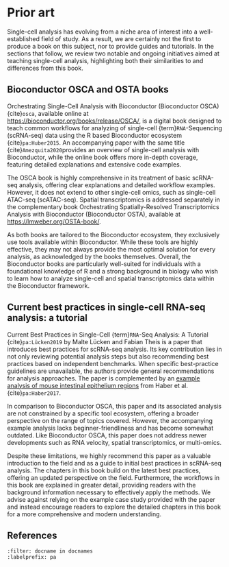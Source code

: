 # Prior art

Single-cell analysis has evolving from a niche area of interest into a well-established field of study.
As a result, we are certainly not the first to produce a book on this subject, nor to provide guides and tutorials.
In the sections that follow, we review two notable and ongoing initiatives aimed at teaching single-cell analysis, highlighting both their similarities to and differences from this book.

## Bioconductor OSCA and OSTA books

Orchestrating Single-Cell Analysis with Bioconductor (Bioconductor OSCA) {cite}`osca`, available online at https://bioconductor.org/books/release/OSCA/, is a digital book designed to teach common workflows for analyzing of single-cell {term}`RNA`-Sequencing (scRNA-seq) data using the R based Bioconductor ecosystem {cite}`pa:Huber2015`. An accompanying paper with the same title {cite}`Amezquita2020`provides an overview of single-cell analysis with Bioconductor, while the online book offers more in-depth coverage, featuring detailed explanations and extensive code examples.

The OSCA book is highly comprehensive in its treatment of basic scRNA-seq analysis, offering clear explanations and detailed workflow examples. However, it does not extend to other single-cell omics, such as single-cell ATAC-seq (scATAC-seq). Spatial transcriptomics is addressed separately in the complementary book Orchestrating Spatially-Resolved Transcriptomics Analysis with Bioconductor (Bioconductor OSTA), available at https://lmweber.org/OSTA-book/.

As both books are tailored to the Bioconductor ecosystem, they exclusively use tools available within Bioconductor. While these tools are highly effective, they may not always provide the most optimal solution for every analysis, as acknowledged by the books themselves. Overall, the Bioconductor books are particularly well-suited for individuals with a foundational knowledge of R and a strong background in biology who wish to learn how to analyze single-cell and spatial transcriptomics data within the Bioconductor framework.

## Current best practices in single-cell RNA-seq analysis: a tutorial

Current Best Practices in Single-Cell {term}`RNA`-Seq Analysis: A Tutorial {cite}`pa:Lücken2019` by Malte Lücken and Fabian Theis is a paper that introduces best practices for scRNA-seq analysis. Its key contribution lies in not only reviewing potential analysis steps but also recommending best practices based on independent benchmarks. When specific best-practice guidelines are unavailable, the authors provide general recommendations for analysis approaches. The paper is complemented by an [example analysis of mouse intestinal epithelium regions](https://github.com/theislab/single-cell-tutorial/) from Haber et al. {cite}`pa:Haber2017`.

In comparison to Bioconductor OSCA, this paper and its associated analysis are not constrained by a specific tool ecosystem, offering a broader perspective on the range of topics covered. However, the accompanying example analysis lacks beginner-friendliness and has become somewhat outdated. Like Bioconductor OSCA, this paper does not address newer developments such as RNA velocity, spatial transcriptomics, or multi-omics.

Despite these limitations, we highly recommend this paper as a valuable introduction to the field and as a guide to initial best practices in scRNA-seq analysis. The chapters in this book build on the latest best practices, offering an updated perspective on the field. Furthermore, the workflows in this book are explained in greater detail, providing readers with the background information necessary to effectively apply the methods. We advise against relying on the example case study provided with the paper and instead encourage readers to explore the detailed chapters in this book for a more comprehensive and modern understanding.

## References

```{bibliography}
:filter: docname in docnames
:labelprefix: pa
```
